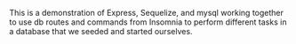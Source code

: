 This is a demonstration of Express, Sequelize, and mysql working together to use db routes and commands from Insomnia to perform different tasks in a database that we seeded and started ourselves. 